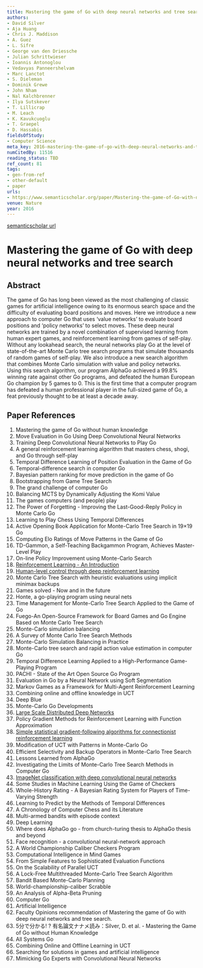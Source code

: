 ```yaml
---
title: Mastering the game of Go with deep neural networks and tree search
authors:
- David Silver
- Aja Huang
- Chris J. Maddison
- A. Guez
- L. Sifre
- George van den Driessche
- Julian Schrittwieser
- Ioannis Antonoglou
- Vedavyas Panneershelvam
- Marc Lanctot
- S. Dieleman
- Dominik Grewe
- John Nham
- Nal Kalchbrenner
- Ilya Sutskever
- T. Lillicrap
- M. Leach
- K. Kavukcuoglu
- T. Graepel
- D. Hassabis
fieldsOfStudy:
- Computer Science
meta_key: 2016-mastering-the-game-of-go-with-deep-neural-networks-and-tree-search
numCitedBy: 11516
reading_status: TBD
ref_count: 81
tags:
- gen-from-ref
- other-default
- paper
urls:
- https://www.semanticscholar.org/paper/Mastering-the-game-of-Go-with-deep-neural-networks-Silver-Huang/846aedd869a00c09b40f1f1f35673cb22bc87490?sort=total-citations
venue: Nature
year: 2016
---
```


[semanticscholar url](https://www.semanticscholar.org/paper/Mastering-the-game-of-Go-with-deep-neural-networks-Silver-Huang/846aedd869a00c09b40f1f1f35673cb22bc87490?sort=total-citations)

# Mastering the game of Go with deep neural networks and tree search

## Abstract

The game of Go has long been viewed as the most challenging of classic games for artificial intelligence owing to its enormous search space and the difficulty of evaluating board positions and moves. Here we introduce a new approach to computer Go that uses ‘value networks’ to evaluate board positions and ‘policy networks’ to select moves. These deep neural networks are trained by a novel combination of supervised learning from human expert games, and reinforcement learning from games of self-play. Without any lookahead search, the neural networks play Go at the level of state-of-the-art Monte Carlo tree search programs that simulate thousands of random games of self-play. We also introduce a new search algorithm that combines Monte Carlo simulation with value and policy networks. Using this search algorithm, our program AlphaGo achieved a 99.8% winning rate against other Go programs, and defeated the human European Go champion by 5 games to 0. This is the first time that a computer program has defeated a human professional player in the full-sized game of Go, a feat previously thought to be at least a decade away.

## Paper References

1. Mastering the game of Go without human knowledge
2. Move Evaluation in Go Using Deep Convolutional Neural Networks
3. Training Deep Convolutional Neural Networks to Play Go
4. A general reinforcement learning algorithm that masters chess, shogi, and Go through self-play
5. Temporal Difference Learning of Position Evaluation in the Game of Go
6. Temporal-difference search in computer Go
7. Bayesian pattern ranking for move prediction in the game of Go
8. Bootstrapping from Game Tree Search
9. The grand challenge of computer Go
10. Balancing MCTS by Dynamically Adjusting the Komi Value
11. The games computers (and people) play
12. The Power of Forgetting - Improving the Last-Good-Reply Policy in Monte Carlo Go
13. Learning to Play Chess Using Temporal Differences
14. Active Opening Book Application for Monte-Carlo Tree Search in 19×19 Go
15. Computing Elo Ratings of Move Patterns in the Game of Go
16. TD-Gammon, a Self-Teaching Backgammon Program, Achieves Master-Level Play
17. On-line Policy Improvement using Monte-Carlo Search
18. [Reinforcement Learning - An Introduction](2005-reinforcement-learning-an-introduction.md)
19. [Human-level control through deep reinforcement learning](2015-human-level-control-through-deep-reinforcement-learning.md)
20. Monte Carlo Tree Search with heuristic evaluations using implicit minimax backups
21. Games solved - Now and in the future
22. Honte, a go-playing program using neural nets
23. Time Management for Monte-Carlo Tree Search Applied to the Game of Go
24. Fuego-An Open-Source Framework for Board Games and Go Engine Based on Monte Carlo Tree Search
25. Monte-Carlo simulation balancing
26. A Survey of Monte Carlo Tree Search Methods
27. Monte-Carlo Simulation Balancing in Practice
28. Monte-Carlo tree search and rapid action value estimation in computer Go
29. Temporal Difference Learning Applied to a High-Performance Game-Playing Program
30. PACHI - State of the Art Open Source Go Program
31. Evaluation in Go by a Neural Network using Soft Segmentation
32. Markov Games as a Framework for Multi-Agent Reinforcement Learning
33. Combining online and offline knowledge in UCT
34. Deep Blue
35. Monte-Carlo Go Developments
36. [Large Scale Distributed Deep Networks](2012-large-scale-distributed-deep-networks.md)
37. Policy Gradient Methods for Reinforcement Learning with Function Approximation
38. [Simple statistical gradient-following algorithms for connectionist reinforcement learning](2004-simple-statistical-gradient-following-algorithms-for-connectionist-reinforcement-learning.md)
39. Modiﬁcation of UCT with Patterns in Monte-Carlo Go
40. Efficient Selectivity and Backup Operators in Monte-Carlo Tree Search
41. Lessons Learned from AlphaGo
42. Investigating the Limits of Monte-Carlo Tree Search Methods in Computer Go
43. [ImageNet classification with deep convolutional neural networks](2012-imagenet-classification-with-deep-convolutional-neural-networks.md)
44. Some Studies in Machine Learning Using the Game of Checkers
45. Whole-History Rating - A Bayesian Rating System for Players of Time-Varying Strength
46. Learning to Predict by the Methods of Temporal Differences
47. A Chronology of Computer Chess and its Literature
48. Multi-armed bandits with episode context
49. Deep Learning
50. Where does AlphaGo go - from church-turing thesis to AlphaGo thesis and beyond
51. Face recognition - a convolutional neural-network approach
52. A World Championship Caliber Checkers Program
53. Computational Intelligence in Mind Games
54. From Simple Features to Sophisticated Evaluation Functions
55. On the Scalability of Parallel UCT
56. A Lock-Free Multithreaded Monte-Carlo Tree Search Algorithm
57. Bandit Based Monte-Carlo Planning
58. World-championship-caliber Scrabble
59. An Analysis of Alpha-Beta Pruning
60. Computer Go
61. Artificial Intelligence
62. Faculty Opinions recommendation of Mastering the game of Go with deep neural networks and tree search.
63. 5分で分かる! ? 有名論文ナナメ読み：Silver, D. et al. - Mastering the Game of Go without Human Knowledge
64. All Systems Go
65. Combining Online and Offline Learning in UCT
66. Searching for solutions in games and artificial intelligence
67. Mimicking Go Experts with Convolutional Neural Networks
